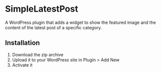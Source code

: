 # SimpleLatestPost
A WordPress plugin that adds a widget to show the featured image and the content of the latest post of a specific category.

## Installation
1. Download the zip archive
2. Upload it to your WordPress site in Plugin > Add New
3. Activate it
